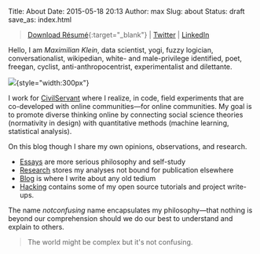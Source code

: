 Title: About
Date: 2015-05-18 20:13
Author: max
Slug: about
Status: draft
save_as: index.html

> [Download Résumé](https://1drv.ms/b/s!Ah6eG0JXlqPTgsJ6MIJPasSZ5J_xyQ?e=560dnh){:target="_blank"}  \| [Twitter](https://twitter.com/notconfusing) \| [LinkedIn](https://www.linkedin.com/in/notconfusing)

Hello, I am *Maximilian Klein*, data scientist, yogi, fuzzy logician, conversationalist, wikipedian, white- and male-privilege identified, poet, freegan, cyclist, anti-anthropocentrist, experimentalist and dilettante.

![]({static}/images/uploads/2015/05/max_purple.jpg){style="width:300px"}

I work for [CivilServant](http://civilservant.io/) where I realize, in code, field experiments that are co-developed with online communities—for online communities. My goal is to promote diverse thinking online by connecting social science theories (normativity in design) with quantitative methods (machine learning, statistical analysis).

On this blog though I share my own opinions, observations, and research.

+ [Essays](/category/essays) are more serious philosophy and self-study
+ [Research](/category/research-notes) stores my analyses not bound for publication elsewhere
+ [Blog](/category/blog) is where I write about any old tedium
+ [Hacking](/category/hacking) contains some of my open source tutorials and project write-ups.

The name *notconfusing* name encapsulates my philosophy—that nothing is beyond our comprehension should we do our best to understand and explain to others.  
> The world might be complex but it's not confusing.
